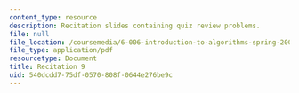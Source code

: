 ```yaml
---
content_type: resource
description: Recitation slides containing quiz review problems.
file: null
file_location: /coursemedia/6-006-introduction-to-algorithms-spring-2008/540dcdd775df0570808f0644e276be9c_recitation09.pdf
file_type: application/pdf
resourcetype: Document
title: Recitation 9
uid: 540dcdd7-75df-0570-808f-0644e276be9c
---
```

